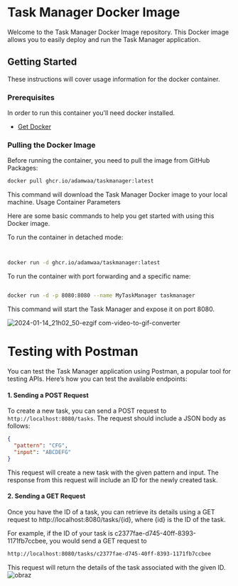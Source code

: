 

# Task Manager Docker Image 


Welcome to the Task Manager Docker Image repository. This Docker image allows you to easily deploy and run the Task Manager application.

## Getting Started

These instructions will cover usage information for the docker container.

### Prerequisites

In order to run this container you'll need docker installed.

- [Get Docker](https://docs.docker.com/get-docker/)

### Pulling the Docker Image

Before running the container, you need to pull the image from GitHub Packages:

```bash
docker pull ghcr.io/adamwaa/taskmanager:latest
```
This command will download the Task Manager Docker image to your local machine. Usage Container Parameters

Here are some basic commands to help you get started with using this Docker image.

To run the container in detached mode:

```bash


docker run -d ghcr.io/adamwaa/taskmanager:latest
```

To run the container with port forwarding and a specific name:

```bash

docker run -d -p 8080:8080 --name MyTaskManager taskmanager
```

This command will start the Task Manager and expose it on port 8080.

![2024-01-14_21h02_50-ezgif com-video-to-gif-converter](https://github.com/Adamwaa/taskmanager/assets/97319080/ff39949c-57f2-40a3-97a5-34c82bb7aae1)

# Testing with Postman

You can test the Task Manager application using Postman, a popular tool for testing APIs. Here’s how you can test the available endpoints:

#### 1. Sending a POST Request

To create a new task, you can send a POST request to `http://localhost:8080/tasks`. The request should include a JSON body as follows:

```json
{
  "pattern": "CFG",
  "input": "ABCDEFG"
}
```
This request will create a new task with the given pattern and input. The response from this request will include an ID for the newly created task.

#### 2. Sending a GET Request

Once you have the ID of a task, you can retrieve its details using a GET request to http://localhost:8080/tasks/{id}, where {id} is the ID of the task.

For example, if the ID of your task is c2377fae-d745-40ff-8393-1171fb7ccbee, you would send a GET request to 
```bash 
http://localhost:8080/tasks/c2377fae-d745-40ff-8393-1171fb7ccbee
```

This request will return the details of the task associated with the given ID.
![obraz](https://github.com/Adamwaa/taskmanager/assets/97319080/c591bc89-4cf6-4564-b6fd-952b19470356)




